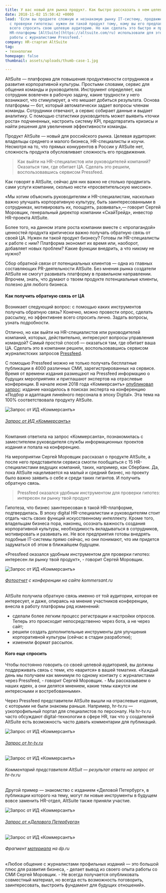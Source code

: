 ```yaml
---
title: У вас новый для рынка продукт. Как быстро рассказать о нем целевой аудитории
date: 2018-11-02 15:50:42 +0000
lead: 'Если вы продаете сложную и незнакомую рынку IT-систему, продвижение нужно начать
  с проверки гипотезы: нужен ли такой продукт тому, кому вы его предлагаете. Логичнее
  всего спросить свою целевую аудиторию. Но как сделать это быстро и просто? Создатели
  HR-платформы [AltSuite](https://altsuite.com/ru) использовали для этого сервис для
  работы с журналистами Pressfeed.'
company: HR-стартап AltSuite
tag:
- технологии
homepage: false
thumbnail: assets/uploads/thumb-case-1.jpg

---
```

AltSuite — платформа для повышения продуктивности сотрудников и развития корпоративной культуры. Простыми словами, сервис для общения команды и руководителя. Инструмент определяет, как сотрудник вовлечен в рабочую задачу, какие трудности у него возникают, что стимулирует, а что мешает добиться результата. Основа платформы — бот, который автоматически задает вопросы членам команды. Сотрудники отвечают, а сервис собирает данные и выдает аналитику. С помощью статистики руководитель может выявить «точки роста» подчиненных, настроить систему KPI, предотвратить кризисы и найти решения для увеличения эффективности команды.

Продукт AltSuite — новый для российского рынка. Целевая аудитория: владельцы среднего и малого бизнеса, HR-специалисты и коучи. Несмотря на то, что прямых конкурентов в России у AltSuite нет, сложность продукта обусловливает сложность его продвижения.

> Как выйти на HR-специалистов или руководителей компаний? Оказаться там, где обитает ЦА. Сделать это решили, воспользовавшись сервисом Pressfeed.

Как говорят в AltSuite, сейчас для них важно не столько продвигать сами услуги компании, сколько нести «просветительскую миссию».

«Мы хотим объяснить руководителям и HR-специалистам, насколько важно улучшать корпоративную культуру, быть заинтересованными в сотрудниках, мотивировать их, поощрять, развивать»,— говорит Сергей Моровщик, генеральный директор компании «СкайТрейд», инвестор HR-проекта AltSuite.

Более того, на данном этапе роста компании вместе с «пропагандой» ценностей продукта критически важно получать обратную связь от своей ЦА. Нужен ли такой продукт бизнесу? Готовы ли HR-специалисты к работе с ним? Платформа экономит их время или, наоборот, добавляет новых проблем? Какие функции внедрить, а что никому не нужно?

Сбор обратной связи от потенциальных клиентов — одна из главных составляющих PR-деятельности AltSuite. Без мнения рынка создатели AltSuite не смогут развивать платформу в правильном направлении. Впрочем, знать, что думают о твоем продукте потенциальные клиенты, полезно для любого бизнеса.

#### Как получить обратную связь от ЦА

Возникает следующий вопрос: с помощью каких инструментов получать обратную связь? Конечно, можно провести опрос, сделать рассылку, но эффективнее всего спросить лично. Задать вопросы, узнать подробности.

Отлично, но как выйти на HR-специалистов или руководителей компаний, которых, действительно, интересуют вопросы управления командой? Самый простой способ — оказаться там, где обитает ваша ЦА. Сделать это в компании решили, воспользовавшись сервисом журналистских запросов [Pressfeed](http://pressfeed.ru/).

С помощью Pressfeed можно не только получать бесплатные публикации в 4000 различных СМИ, зарегистрированных на сервисе. Время от времени издания размещают на Pressfeed информацию о будущих мероприятиях и приглашают экспертов на отраслевые конференции. В начале июня 2018 года «Коммерсантъ» [опубликовал запрос](https://pressfeed.ru/query/43970): издание находилось в поисках эксперта на конференцию «Подбор и адаптация линейного персонала в эпоху Digital». Эта тема на 100% соответствовала продукту AltSuite.

![Запрос от ИД «Коммерсантъ»](https://pressfeed.ru/assets/img/cases/altsuite1.jpg)

###### [Запрос от ИД «Коммерсантъ»](https://pressfeed.ru/query/43970)

Компания ответила на запрос «Коммерсанта», познакомилась с заместителем руководителя службы информационных проектов издания и попала на конференцию.

На мероприятии Сергей Моровщик рассказал о продукте AltSuite, а после него представители сервиса смогли пообщаться с 15 HR-специалистами ведущих компаний, таких, например, как Сбербанк. Да, пока AltSuite нацеливается на малый и средний бизнес, но проекту было важно заявить о себе и среди таких гигантов. И получить обратную связь.

> Pressfeed оказался удобным инструментом для проверки гипотез: интересен ли рынку твой продукт

Гипотеза, что бизнес заинтересован в такой HR-платформе, подтвердилась. В эпоху digital HR-специалистам и руководителям стоит отдать часть своих функций искусственному интеллекту. Кроме того, владельцам бизнеса пора, наконец, осознать важность создания корпоративной культуры, необходимость вкладываться в сотрудников, мотивировать и развивать их. Не все предприятия готовы внедрять подобные IT-системы прямо сейчас, но они понимают, что им придется задуматься об этом в ближайшем будущем.

«Pressfeed оказался удобным инструментом для проверки гипотез: интересен ли рынку твой продукт», - говорит Сергей Моровщик.

![Запрос от ИД «Коммерсантъ»](https://leonardo.osnova.io/dde73b98-68b9-fd9c-f027-9fbb0cd7888d/-/resize/680/-/quality/lightest/)

###### [Фотоотчет](https://www.kommersant.ru/gallery/3661703#id=1610138) с конференции на сайте kommersant.ru

AltSuite получила обратную связь именно от той аудитории, которая ее интересует, и даже, опираясь на мнение участников конференции, внесла в работу платформы ряд изменений:

* сделали более легким процесс регистрации и настройки опросов. Теперь это происходит непосредственно через бота, а не через сайт;
* решили создать дополнительные инструменты для улучшения корпоративной культуры (сейчас в стадии разработки);
* изменили формат рассылок.

#### Кого еще спросить

Чтобы постоянно говорить со своей целевой аудиторией, вы должны поддерживать связь с теми, кто «варится» в вашей тематике. «Каждый день мы получаем как минимум по одному контакту c журналистами через Pressfeed, - говорит Сергей Моровщик. - Мы рассказываем о наших идеях, а они делятся мнением, какие темы кажутся им интересными и востребованными».

Через Pressfeed представители AltSuite вышли на отраслевые издания, с которыми не были знакомы раньше. Например, hr-tv.ru — узкопрофильный портал для специалистов по персоналу. На hr-tv.ru часто обсуждают digital-технологии в сфере HR, так что у создателей AltSuite есть возможность часто давать комментарии для публикаций.

![Запрос от ИД «Коммерсантъ»](https://pressfeed.ru/assets/img/cases/altsuite2.jpg)

###### [Запрос от hr-tv.ru](https://pressfeed.ru/query/44867)

![Запрос от ИД «Коммерсантъ»](https://leonardo.osnova.io/51cb7e6c-5ee2-cb01-91ec-bd571af666a0/-/resize/680/-/quality/lightest/)

###### Комментарий представителя AltSuit — результат ответа на запрос от hr-tv.ru

Другой пример — знакомство с изданием «Деловой Петербург», в публикации которого на тему, могут ли новые инструменты в будущем вовсе заменить HR-отдел, AltSuite также приняли участие.

![Запрос от ИД «Коммерсантъ»](https://pressfeed.ru/assets/img/cases/altsuite3.jpg)

###### [Запрос от «Делового Петербурга»](https://pressfeed.ru/query/43855)

![Запрос от ИД «Коммерсантъ»](https://leonardo.osnova.io/e1d29dc1-98b8-3bd0-85a3-c3b03f99a8c1/-/resize/680/-/quality/lightest/)

###### Фрагмент [материала](https://www.dp.ru/a/2018/07/15/Robot_popal_v_kadri) на dp.ru

«Любое общение с журналистами профильных изданий — это большой плюс для развития бизнеса, - делает вывод из своего опыта работы со СМИ Сергей Моровщик. - Не всегда получается опубликовать совместный материал, но всегда есть возможность поговорить, заинтересовать, выстроить фундамент для будущих отношений».